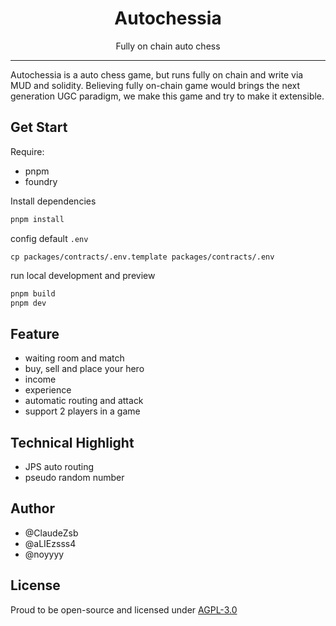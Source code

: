 

<div align="center">
<h1>Autochessia</h1>
<p>Fully on chain auto chess</p>
</div>

--------

Autochessia is a auto chess game, but runs fully on chain and write via MUD and solidity. Believing fully on-chain game would brings the next generation UGC paradigm, we make this game and try to make it extensible.

## Get Start

Require:

- pnpm
- foundry

Install dependencies

```bash
pnpm install
```

config default `.env`

```shell
cp packages/contracts/.env.template packages/contracts/.env
```

run local development and preview

```bash
pnpm build
pnpm dev
```


## Feature

- waiting room and match
- buy, sell and place your hero
- income
- experience
- automatic routing and attack
- support 2 players in a game


## Technical Highlight

- JPS auto routing
- pseudo random number

## Author

- @ClaudeZsb
- @aLIEzsss4
- @noyyyy


## License

Proud to be open-source and licensed under [AGPL-3.0](./LICENSE)